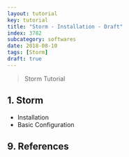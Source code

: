 ```yaml
---
layout: tutorial
key: tutorial
title: "Storm - Installation - Draft"
index: 3782
subcategory: softwares
date: 2018-08-10
tags: [Storm]
draft: true
---
```


> Storm Tutorial

## 1. Storm
* Installation
* Basic Configuration


## 9. References
